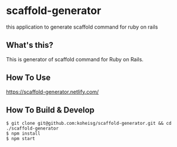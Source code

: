 # scaffold-generator
this application to generate scaffold command for ruby on rails

## What's this?

This is generator of scaffold command for Ruby on Rails.

## How To Use

https://scaffold-generator.netlify.com/

## How To Build & Develop

```
$ git clone git@github.com:koheisg/scaffold-generator.git && cd ./scaffold-generator
$ npm install
$ npm start
```
